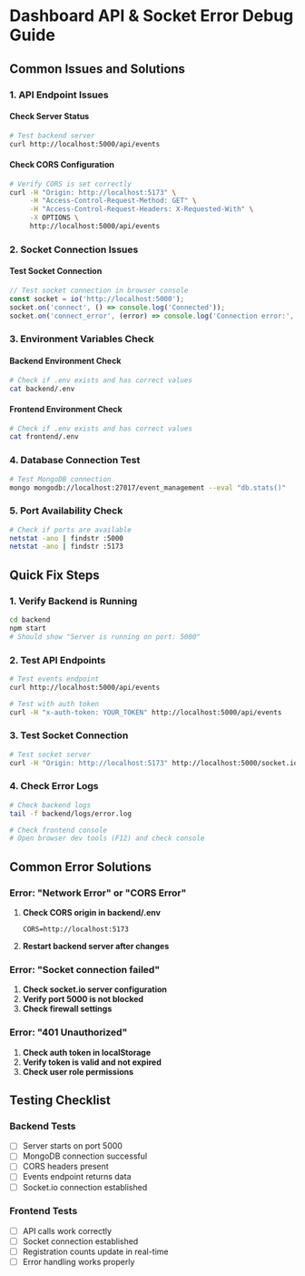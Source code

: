 # Dashboard API & Socket Error Debug Guide

## Common Issues and Solutions

### 1. API Endpoint Issues

#### Check Server Status
```bash
# Test backend server
curl http://localhost:5000/api/events
```

#### Check CORS Configuration
```bash
# Verify CORS is set correctly
curl -H "Origin: http://localhost:5173" \
     -H "Access-Control-Request-Method: GET" \
     -H "Access-Control-Request-Headers: X-Requested-With" \
     -X OPTIONS \
     http://localhost:5000/api/events
```

### 2. Socket Connection Issues

#### Test Socket Connection
```javascript
// Test socket connection in browser console
const socket = io('http://localhost:5000');
socket.on('connect', () => console.log('Connected'));
socket.on('connect_error', (error) => console.log('Connection error:', error));
```

### 3. Environment Variables Check

#### Backend Environment Check
```bash
# Check if .env exists and has correct values
cat backend/.env
```

#### Frontend Environment Check
```bash
# Check if .env exists and has correct values
cat frontend/.env
```

### 4. Database Connection Test
```bash
# Test MongoDB connection
mongo mongodb://localhost:27017/event_management --eval "db.stats()"
```

### 5. Port Availability Check
```bash
# Check if ports are available
netstat -ano | findstr :5000
netstat -ano | findstr :5173
```

## Quick Fix Steps

### 1. Verify Backend is Running
```bash
cd backend
npm start
# Should show "Server is running on port: 5000"
```

### 2. Test API Endpoints
```bash
# Test events endpoint
curl http://localhost:5000/api/events

# Test with auth token
curl -H "x-auth-token: YOUR_TOKEN" http://localhost:5000/api/events
```

### 3. Test Socket Connection
```bash
# Test socket server
curl -H "Origin: http://localhost:5173" http://localhost:5000/socket.io/
```

### 4. Check Error Logs
```bash
# Check backend logs
tail -f backend/logs/error.log

# Check frontend console
# Open browser dev tools (F12) and check console
```

## Common Error Solutions

### Error: "Network Error" or "CORS Error"
1. **Check CORS origin in backend/.env**
   ```
   CORS=http://localhost:5173
   ```

2. **Restart backend server after changes**

### Error: "Socket connection failed"
1. **Check socket.io server configuration**
2. **Verify port 5000 is not blocked**
3. **Check firewall settings**

### Error: "401 Unauthorized"
1. **Check auth token in localStorage**
2. **Verify token is valid and not expired**
3. **Check user role permissions**

## Testing Checklist

### Backend Tests
- [ ] Server starts on port 5000
- [ ] MongoDB connection successful
- [ ] CORS headers present
- [ ] Events endpoint returns data
- [ ] Socket.io connection established

### Frontend Tests
- [ ] API calls work correctly
- [ ] Socket connection established
- [ ] Registration counts update in real-time
- [ ] Error handling works properly
